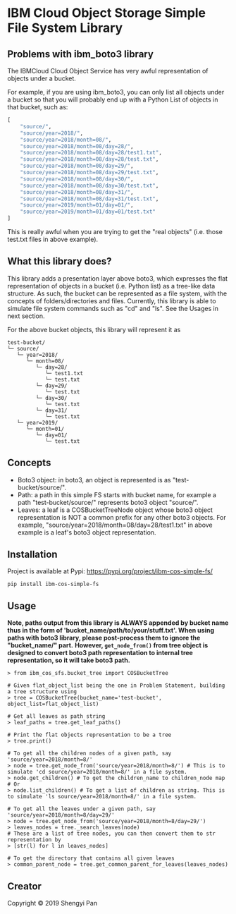 # IBM Cloud Object Storage Simple File System Library

## Problems with ibm_boto3 library
The IBMCloud Cloud Object Service has very awful representation of objects under a bucket.

For example, if you are using ibm_boto3, you can only list all objects under a bucket so that you will probably end up 
with a Python List of objects in that bucket, such as:

```python
[
    "source/",
    "source/year=2018/",
    "source/year=2018/month=08/",
    "source/year=2018/month=08/day=28/",
    "source/year=2018/month=08/day=28/test1.txt",
    "source/year=2018/month=08/day=28/test.txt",
    "source/year=2018/month=08/day=29/",
    "source/year=2018/month=08/day=29/test.txt",
    "source/year=2018/month=08/day=30/",
    "source/year=2018/month=08/day=30/test.txt",
    "source/year=2018/month=08/day=31/",
    "source/year=2018/month=08/day=31/test.txt",
    "source/year=2019/month=01/day=01/",
    "source/year=2019/month=01/day=01/test.txt" 
]
```

This is really awful when you are trying to get the "real objects" (i.e. those test.txt files in above example).

## What this library does?
This library adds a presentation layer above boto3, which expresses the flat representation of objects in a bucket (i.e. Python list) as a tree-like data structure. As such, the bucket 
can be represented as a file system, with the concepts of folders/directories and files. Currently, this library is able to simulate file
system commands such as "cd" and "ls". See the Usages in next section.

For the above bucket objects, this library will represent it as

```
test-bucket/ 
└─ source/ 
   └─ year=2018/ 
      └─ month=08/ 
         └─ day=28/ 
            └─ test1.txt 
            └─ test.txt 
         └─ day=29/ 
            └─ test.txt 
         └─ day=30/ 
            └─ test.txt 
         └─ day=31/ 
            └─ test.txt 
   └─ year=2019/ 
      └─ month=01/ 
         └─ day=01/ 
            └─ test.txt
```

## Concepts
* Boto3 object: in boto3, an object is represented is as "test-bucket/source/".
* Path: a path in this simple FS starts with bucket name, for example a path "test-bucket/source/" represents boto3 object "source/".
* Leaves: a leaf is a COSBucketTreeNode object whose boto3 object representation is NOT a common prefix for any other boto3 objects. For example, "source/year=2018/month=08/day=28/test1.txt" in above example is a leaf's boto3 object representation.

## Installation
Project is available at Pypi: https://pypi.org/project/ibm-cos-simple-fs/
```
pip install ibm-cos-simple-fs
```

## Usage
**Note, paths output from this library is ALWAYS appended by bucket name thus in the form of 'bucket_name/path/to/your/stuff.txt'.
When using paths with boto3 library, please post-process them to ignore the "bucket_name/" part.**
**However, ```get_node_from()``` from tree object is designed to convert boto3 path representation to internal tree representation, so it will take boto3 path.**
```
> from ibm_cos_sfs.bucket_tree import COSBucketTree

# Given flat_object_list being the one in Problem Statement, building a tree structure using
> tree = COSBucketTree(bucket_name='test-bucket', object_list=flat_object_list)

# Get all leaves as path string
> leaf_paths = tree.get_leaf_paths()

# Print the flat objects representation to be a tree
> tree.print() 

# To get all the children nodes of a given path, say 'source/year=2018/month=8/'
> node = tree.get_node_from('source/year=2018/month=8/') # This is to simulate 'cd source/year=2018/month=8/' in a file system.
> node.get_children() # To get the children_name to children_node map
# Or
> node.list_children() # To get a list of children as string. This is to simulate 'ls source/year=2018/month=8/' in a file system.

# To get all the leaves under a given path, say 'source/year=2018/month=8/day=29/'
> node = tree.get_node_from('source/year=2018/month=8/day=29/') 
> leaves_nodes = tree._search_leaves(node) 
# These are a list of tree nodes, you can then convert them to str representation by
> [str(l) for l in leaves_nodes]

# To get the directory that contains all given leaves
> common_parent_node = tree.get_common_parent_for_leaves(leaves_nodes)
```

## Creator
Copyright © 2019 Shengyi Pan
